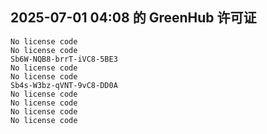 ## 2025-07-01 04:08 的 GreenHub 许可证
```
No license code
No license code
Sb6W-NQB8-brrT-iVC8-5BE3
No license code
No license code
Sb4s-W3bz-qVNT-9vC8-DD0A
No license code
No license code
No license code
No license code
```

